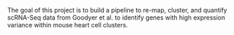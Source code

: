 The goal of this project is to build a pipeline to re-map, cluster, and quantify scRNA-Seq data from Goodyer et al. to identify genes with high expression variance within mouse heart cell clusters.
